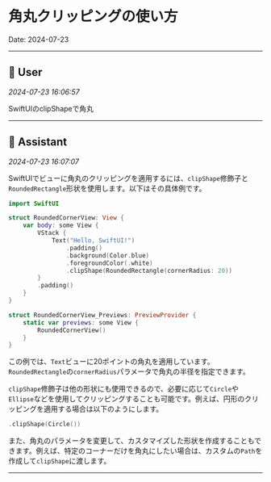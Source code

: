 # 角丸クリッピングの使い方

Date: 2024-07-23

---

## 👤 User
*2024-07-23 16:06:57*

SwiftUIのclipShapeで角丸

---

## 🤖 Assistant
*2024-07-23 16:07:07*

SwiftUIでビューに角丸のクリッピングを適用するには、`clipShape`修飾子と`RoundedRectangle`形状を使用します。以下はその具体例です。

```swift
import SwiftUI

struct RoundedCornerView: View {
    var body: some View {
        VStack {
            Text("Hello, SwiftUI!")
                .padding()
                .background(Color.blue)
                .foregroundColor(.white)
                .clipShape(RoundedRectangle(cornerRadius: 20))
        }
        .padding()
    }
}

struct RoundedCornerView_Previews: PreviewProvider {
    static var previews: some View {
        RoundedCornerView()
    }
}
```

この例では、`Text`ビューに20ポイントの角丸を適用しています。`RoundedRectangle`の`cornerRadius`パラメータで角丸の半径を指定できます。

`clipShape`修飾子は他の形状にも使用できるので、必要に応じて`Circle`や`Ellipse`などを使用してクリッピングすることも可能です。例えば、円形のクリッピングを適用する場合は以下のようにします。

```swift
.clipShape(Circle())
```

また、角丸のパラメータを変更して、カスタマイズした形状を作成することもできます。例えば、特定のコーナーだけを角丸にしたい場合は、カスタムの`Path`を作成して`clipShape`に渡します。

---

